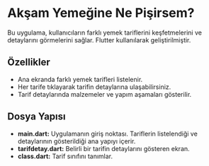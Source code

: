 # Akşam Yemeğine Ne Pişirsem?

Bu uygulama, kullanıcıların farklı yemek tariflerini keşfetmelerini ve detaylarını görmelerini sağlar. Flutter kullanılarak geliştirilmiştir.

## Özellikler

- Ana ekranda farklı yemek tarifleri listelenir.
- Her tarife tıklayarak tarifin detaylarına ulaşabilirsiniz.
- Tarif detaylarında malzemeler ve yapım aşamaları gösterilir.
## Dosya Yapısı

- **main.dart:** Uygulamanın giriş noktası. Tariflerin listelendiği ve detaylarının gösterildiği ana yapıyı içerir.
- **tarifdetay.dart:** Belirli bir tarifin detaylarını gösteren ekran.
- **class.dart:** Tarif sınıfını tanımlar.
